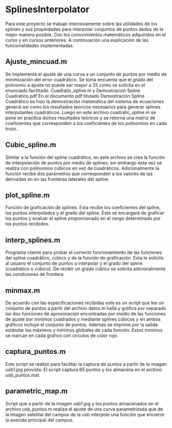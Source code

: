 # SplinesInterpolator
Para este proyecto se trabajó intensivamente sobre las utilidades de los splines y
sus propiedades para interpolar conjuntos de puntos dados de la mejor manera posible. Con
los conocimientos matemáticos adquiridos en el curso y en cursos anteriores. A
continuación una explicación de las funcionalidades implementadas.

## Ajuste_mincuad.m
Se implementa el ajuste de una curva a un conjunto de puntos por medio de
minimización del error cuadrático. Se toma encuenta que el grado del polinomio a ajusta no
puede ser mayor a 25 como se solicita en el enunciado facilitado.
Cuadratic_spline.m y Demostracion Spline Cuadratico.pdf
En el documento pdf titulado Demostración Spline Cuadrático se hizo la
demostración matemática del sistema de ecuaciones general asi como los resultados
teoricos necesarios para generar splines interpolantes cuadráticos.
Luego en este archivo cuadratic_spline.m se pone en practica dichos resultados
teóricos y se retorna una matriz de coeficientes que corresponden a los coeficientes de los
polinomios en cada trozo.

## Cubic_spline.m
Similar a la función del spline cuadrático, en este archivo se crea la función de
interpolación de puntos por medio de splines, sin embargo esta vez se realiza con
polinomios cúbicos en vez de cuadráticos. Adicionalmente la función recibe dos parámetros
que corresponden a los valores de las derivadas en en las fronteras laterales del spline.

## plot_spline.m
Función de graficación de splines. Esta recibe los coeficientes del spline, los puntos
interpolados y el grado del spline. Este se encargará de graficar los puntos y evaluar el
spline proporcionado en el rango determinado por los puntos recibidos.

## interp_splines.m
Programa cliente para probar el correcto funcionamiento de las funciones del spline
cuadrático, cúbico y de la función de graficación. Esta le solicita al usuario el conjunto de
puntos a interpolar y el grado del spline (cuadrático o cúbico). De recibir un grado cúbico se solicita adicionalmente las condiciones de frontera.

## minmax.m
De acuerdo con las especificaciones recibidas este es un script que lee un conjunto
de puntos a partir del archivo datos.m halla y gráfica por separado las dos funciones de
aproximación encontradas por medio de las funciones de ajuste por mínimos cuadrados y
mediante splines cúbicos y en ambos gráficos incluye el conjunto de puntos. Además se
imprime por la salida estándar los máximos y mínimos globales de cada función. Estos
minimos se marcan en cada grafico con circulos de color rojo.

## captura_puntos.m
Este script se realizó para facilitar la captura de puntos a partir de la imagen usb1.jpg
provista. El script captura 65 puntos y los almacena en el archivo usb_puntos.mat.

## parametric_map.m
Script que a partir de la imagen usb1.jpg y los puntos almacenados en el archivo
usb_puntos.m realiza el ajuste de una curva parametrizada que de la imagen satelital del
campus de la usb interpole una función que encierre la avenida principal del campus.